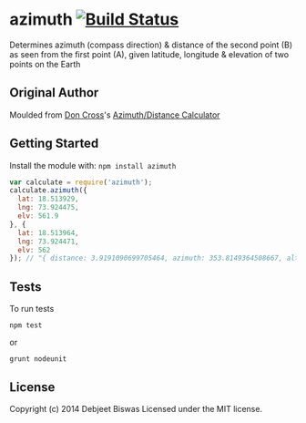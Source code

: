 # azimuth [![Build Status]( )](http://travis-ci.org/vxtindia/azimuth)

Determines azimuth (compass direction) & distance of the second point (B) as seen from the first point (A), given latitude, longitude & elevation of two points on the Earth

## Original Author
Moulded from [Don Cross](http://cosinekitty.com/)'s [Azimuth/Distance Calculator](http://cosinekitty.com/compass.html)

## Getting Started
Install the module with: `npm install azimuth`

```javascript
var calculate = require('azimuth');
calculate.azimuth({
  lat: 18.513929,
  lng: 73.924475,
  elv: 561.9
}, {
  lat: 18.513964,
  lng: 73.924471,
  elv: 562
}); // "{ distance: 3.9191090699705464, azimuth: 353.8149364508667, altitude: 1.3478271564744548 }"
```

## Tests
To run tests

````
npm test
````

or

````
grunt nodeunit
````

## License
Copyright (c) 2014 Debjeet Biswas
Licensed under the MIT license.